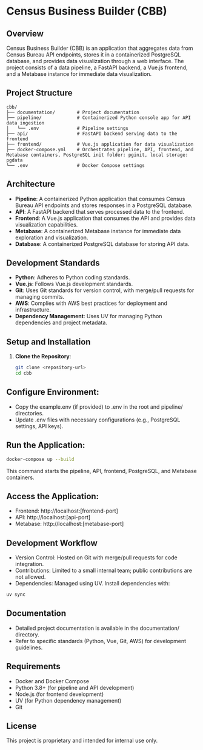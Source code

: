 # Census Business Builder (CBB)

## Overview

Census Business Builder (CBB) is an application that aggregates data from Census Bureau API endpoints, stores it in a containerized PostgreSQL database, and provides data visualization through a web interface. The project consists of a data pipeline, a FastAPI backend, a Vue.js frontend, and a Metabase instance for immediate data visualization.

## Project Structure

~~~ascii
cbb/
├── documentation/        # Project documentation
├── pipeline/             # Containerized Python console app for API data ingestion
│   └── .env              # Pipeline settings
├── api/                  # FastAPI backend serving data to the frontend
├── frontend/             # Vue.js application for data visualization
├── docker-compose.yml    # Orchestrates pipeline, API, frontend, and Metabase containers, PostgreSQL init folder: pginit, local storage: pgdata
└── .env                  # Docker Compose settings
~~~

## Architecture
- **Pipeline**: A containerized Python application that consumes Census Bureau API endpoints and stores responses in a PostgreSQL database.
- **API**: A FastAPI backend that serves processed data to the frontend.
- **Frontend**: A Vue.js application that consumes the API and provides data visualization capabilities.
- **Metabase**: A containerized Metabase instance for immediate data exploration and visualization.
- **Database**: A containerized PostgreSQL database for storing API data.

## Development Standards
- **Python**: Adheres to Python coding standards.
- **Vue.js**: Follows Vue.js development standards.
- **Git**: Uses Git standards for version control, with merge/pull requests for managing commits.
- **AWS**: Complies with AWS best practices for deployment and infrastructure.
- **Dependency Management**: Uses UV for managing Python dependencies and project metadata.

## Setup and Installation
1. **Clone the Repository**:
   ~~~bash
   git clone <repository-url>
   cd cbb
   ~~~ 

## Configure Environment:

- Copy the example.env (if provided) to .env in the root and pipeline/ directories.
- Update .env files with necessary configurations (e.g., PostgreSQL settings, API keys).

## Run the Application:
~~~bash
docker-compose up --build
~~~

This command starts the pipeline, API, frontend, PostgreSQL, and Metabase containers.

## Access the Application:

- Frontend: http://localhost:[frontend-port]
- API: http://localhost:[api-port]
- Metabase: http://localhost:[metabase-port]

## Development Workflow

- Version Control: Hosted on Git with merge/pull requests for code integration.
- Contributions: Limited to a small internal team; public contributions are not allowed.
- Dependencies: Managed using UV. Install dependencies with:

~~~bash
uv sync
~~~

## Documentation
- Detailed project documentation is available in the documentation/ directory.
- Refer to specific standards (Python, Vue, Git, AWS) for development guidelines.

## Requirements
- Docker and Docker Compose
- Python 3.8+ (for pipeline and API development)
- Node.js (for frontend development)
- UV (for Python dependency management)
- Git

## License
This project is proprietary and intended for internal use only.



